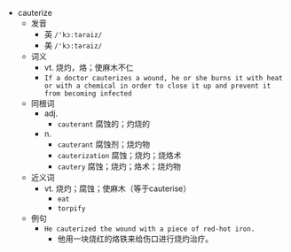 - cauterize
  - 发音
    - 英 `/'kɔːtəraiz/`
    - 美 `/'kɔ:təraiz/`
  - 词义
    - vt. 烧灼，烙；使麻木不仁
    - `If a doctor cauterizes a wound, he or she burns it with heat or with a chemical in order to close it up and prevent it from becoming infected`
  - 同根词
    - adj.
      - `cauterant` 腐蚀的；灼烧的
    - n.
      - `cauterant` 腐蚀剂；烧灼物
      - `cauterization` 腐蚀；烧灼；烧烙术
      - `cautery` 腐蚀；烧灼；烙术；烧灼物
  - 近义词
    - vt. 烧灼；腐蚀；使麻木（等于cauterise）
      - `eat`
      - `torpify`
  - 例句
    - `He cauterized the wound with a piece of red-hot iron.`
      - 他用一块烧红的烙铁来给伤口进行烧灼治疗。

